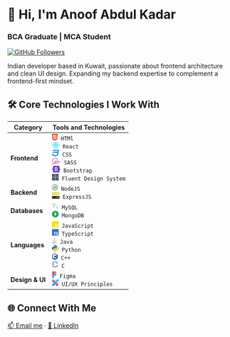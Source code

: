 # 👋 Hi, I'm Anoof Abdul Kadar

### BCA Graduate | MCA Student

[![GitHub Followers](https://img.shields.io/github/followers/ANU1o?style=social)](https://github.com/ANU1o?tab=followers)

Indian developer based in Kuwait,
passionate about frontend architecture and clean UI design.
Expanding my backend expertise to complement a frontend-first mindset.

## 🛠️ Core Technologies I Work With

<table>
  <thead>
    <tr>
      <th>Category</th>
      <th>Tools and Technologies</th>
    </tr>
  </thead>
  <tbody>
    <tr>
      <td><b>Frontend</b></td>
      <td>
        <code><img src="./assets/images/vectors/frontend/HTML5.svg" height="15rem" /> HTMl</code><br/>
        <code><img src="./assets/images/vectors/frontend/React.svg" height="15rem" /> React</code><br/>
        <code><img src="./assets/images/vectors/frontend/CSS3.svg" height="15rem" /> CSS</code><br/>
        <code><img src="./assets/images/vectors/frontend/Sass.svg" height="15rem" /> SASS</code><br/>
        <code><img src="./assets/images/vectors/frontend/Bootstrap.svg" height="15rem" /> Bootstrap</code><br/>
        <code><img src="./assets/images/vectors/frontend/FDS.svg" height="15rem" /> Fluent Design System</code><br/>
      </td>
    </tr>
    <tr>
      <td><b>Backend</b></td>
      <td>
        <code><img src="./assets/images/vectors/backend/NodeJS.svg" height="15rem" /> NodeJS</code><br/>
        <code><img src="./assets/images/vectors/backend/ExpressJS.svg" height="15rem" /> ExpressJS</code><br/></td>
    </tr>
    <tr>
      <td><b>Databases</b></td>
      <td>
        <code><img src="./assets/images/vectors/database/MySQL.svg" height="15rem" /> MySQL</code><br/>
        <code><img src="./assets/images/vectors/database/MongoDB.svg" height="15rem" /> MongoDB</code><br/>
    </td>
    </tr>
    <tr>
      <td><b>Languages</b></td>
      <td>
        <code><img src="./assets/images/vectors/language/JavaScript.svg" height="15rem" /> JavaScript</code><br/>
        <code><img src="./assets/images/vectors/language/TypeScript.svg" height="15rem" /> TypeScript</code><br/>
        <code><img src="./assets/images/vectors/language/Java.svg" height="15rem" /> Java</code><br/>
        <code><img src="./assets/images/vectors/language/Python.svg" height="15rem" /> Python</code><br/>
        <code><img src="./assets/images/vectors/language/cpp.svg" height="15rem" /> C++</code><br/>
        <code><img src="./assets/images/vectors/language/c.svg" height="15rem" /> C</code><br/>
      </td>
    </tr>
    <tr>
      <td><b>Design & UI</b></td>
      <td>
        <code><img src="./assets/images/vectors/design/Figma.svg" height="15rem" /> Figma</code><br/>
        <code><img src="./assets/images/vectors/design/UI&UX.svg" height="15rem" /> UI/UX Principles</code><br/>
      </td>
    </tr>
  </tbody>
</table>

<!-- # 📌 Featured Projects -->

## 🌐 Connect With Me

[📫 Email me](mailto:anuabdulkadar@gmail.com) · [💼 LinkedIn](https://www.linkedin.com/in/anu1o)

